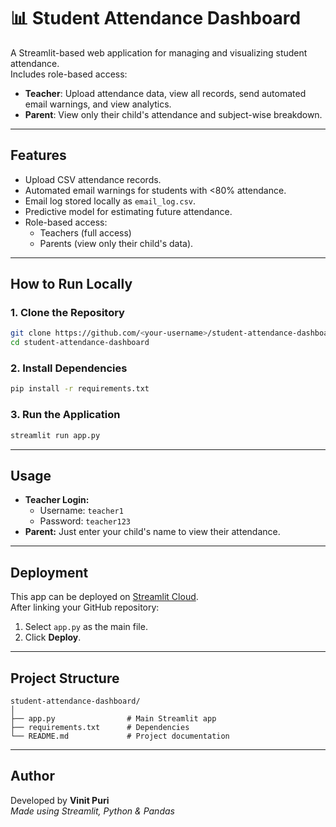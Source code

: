 # 📊 Student Attendance Dashboard

A Streamlit-based web application for managing and visualizing student attendance.  
Includes role-based access:
- **Teacher**: Upload attendance data, view all records, send automated email warnings, and view analytics.
- **Parent**: View only their child's attendance and subject-wise breakdown.

---

## **Features**
- Upload CSV attendance records.
- Automated email warnings for students with <80% attendance.
- Email log stored locally as `email_log.csv`.
- Predictive model for estimating future attendance.
- Role-based access: 
  - Teachers (full access)  
  - Parents (view only their child's data).

---

## **How to Run Locally**

### 1. Clone the Repository
```bash
git clone https://github.com/<your-username>/student-attendance-dashboard.git
cd student-attendance-dashboard
```

### 2. Install Dependencies
```bash
pip install -r requirements.txt
```

### 3. Run the Application
```bash
streamlit run app.py
```

---

## **Usage**
- **Teacher Login:**  
  - Username: `teacher1`  
  - Password: `teacher123`  
- **Parent:** Just enter your child's name to view their attendance.

---

## **Deployment**
This app can be deployed on [Streamlit Cloud](https://streamlit.io/cloud).  
After linking your GitHub repository:
1. Select `app.py` as the main file.
2. Click **Deploy**.

---

## **Project Structure**
```
student-attendance-dashboard/
│
├── app.py                # Main Streamlit app
├── requirements.txt      # Dependencies
└── README.md             # Project documentation
```

---

## **Author**
Developed by **Vinit Puri**  
*Made using Streamlit, Python & Pandas*
